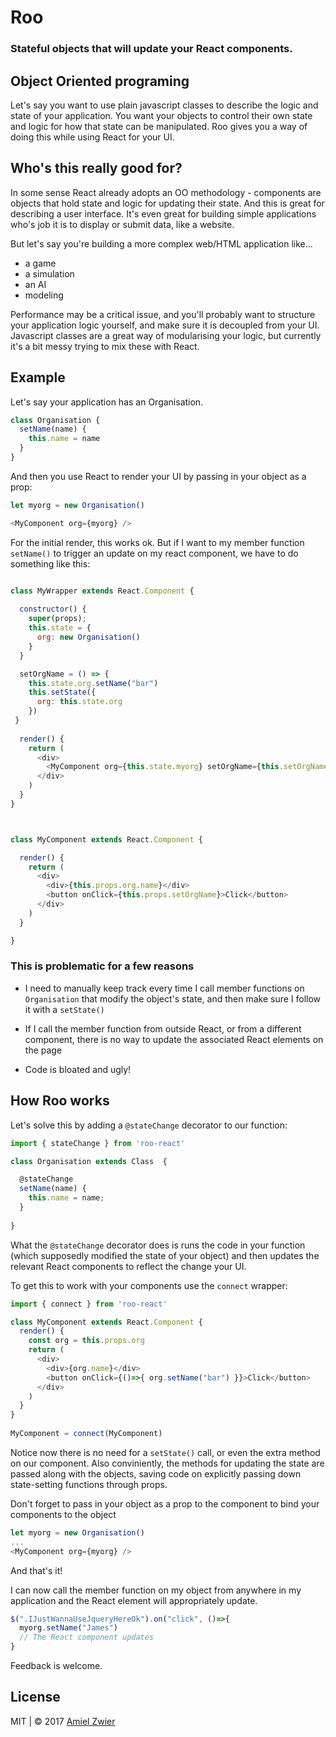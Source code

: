 # Roo

### Stateful objects that will update your React components.

## Object Oriented programing
Let's say you want to use plain javascript classes to describe the logic and state of your application. You want your objects to control their own state and logic for how that state can be manipulated. 
Roo gives you a way of doing this while using React for your UI.

## Who's this really good for?

In some sense React already adopts an OO methodology - components are objects that hold state and logic for updating their state. And this is great for describing a user interface. It's even great for building simple applications who's job it is to display or submit data, like a website.

But let's say you're building a more complex web/HTML application like...

* a game
* a simulation
* an AI
* modeling

Performance may be a critical issue, and you'll probably want to structure your application logic yourself, and make sure it is decoupled from your UI. Javascript classes are a great way of modularising your logic, but currently it's a bit messy trying to mix these with React.

## Example
Let's say your application has an Organisation.



	
```javascript
class Organisation {
  setName(name) {
    this.name = name
  }
}
```
	
And then you use React to render your UI by passing in your object as a prop:

```javascript
let myorg = new Organisation()

<MyComponent org={myorg} />	
```

For the initial render, this works ok. But if I want to my member function ```setName()``` to trigger an update on my react component, we have to do something like this:

```javascript

class MyWrapper extends React.Component {
  
  constructor() {
  	super(props);
  	this.state = {
  	  org: new Organisation()
  	}
  }

  setOrgName = () => {
    this.state.org.setName("bar")
    this.setState({
      org: this.state.org
    })
 }
  
  render() {
	return (
	  <div>
		<MyComponent org={this.state.myorg} setOrgName={this.setOrgName}/>
	  </div>
	)
  }
}



class MyComponent extends React.Component {

  render() {
	return (
	  <div>
		<div>{this.props.org.name}</div>
		<button onClick={this.props.setOrgName}>Click</button>
	  </div>
	)
  }

}
```
### This is problematic for a few reasons

* I need to manually keep track every time I call member functions on ```Organisation``` that modify the object's state, and then make sure I follow it with a ```setState()```


* If I call the member function from outside React, or from a different component, there is no way to update the associated React elements on the page

* Code is bloated and ugly!

## How Roo works
Let's solve this by adding a ```@stateChange``` decorator to our function:

```javascript
import { stateChange } from 'roo-react'

class Organisation extends Class  {

  @stateChange
  setName(name) { 
    this.name = name; 
  }
  
}
```	

What the ```@stateChange``` decorator does is runs the code in your function (which supposedly modified the state of your object) and then updates the relevant React components to reflect the change your UI.

To get this to work with your components use the ```connect``` wrapper:

```javascript
import { connect } from 'roo-react'

class MyComponent extends React.Component {
  render() {
    const org = this.props.org
    return (
      <div>
        <div>{org.name}</div>
        <button onClick={()=>{ org.setName("bar") }}>Click</button>
      </div>
    )
  }
}
	
MyComponent = connect(MyComponent)
```
Notice now there is no need for a ```setState()``` call, or even the extra method on our component. Also conviniently, the methods for updating the state are passed along with the objects, saving code on explicitly passing down state-setting functions through props.

Don't forget to pass in your object as a prop to the component to bind your components to the object

```javascript
let myorg = new Organisation()
...
<MyComponent org={myorg} /> 
```

And that's it!

I can now call the member function on my object from anywhere in my application and the React element will appropriately update.

```javascript
$(".IJustWannaUseJqueryHereOk").on("click", ()=>{
  myorg.setName("James")
  // The React component updates
}	

```


Feedback is welcome.

 

## License

MIT | © 2017 [Amiel Zwier](http://amielzwier.com)
	